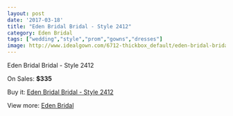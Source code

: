 ```yaml
---
layout: post
date: '2017-03-18'
title: "Eden Bridal Bridal - Style 2412"
category: Eden Bridal
tags: ["wedding","style","prom","gowns","dresses"]
image: http://www.idealgown.com/6712-thickbox_default/eden-bridal-bridal-style-2412.jpg
---
```

Eden Bridal Bridal - Style 2412

On Sales: **$335**
<a href="https://www.idealgown.com/en/eden-bridal/2890-eden-bridal-bridal-style-2412.html"><amp-img layout="responsive" width="600" height="600" src="//www.idealgown.com/6712-thickbox_default/eden-bridal-bridal-style-2412.jpg" alt="Eden Bridal Bridal - Style 2412 0" /></a>
<a href="https://www.idealgown.com/en/eden-bridal/2890-eden-bridal-bridal-style-2412.html"><amp-img layout="responsive" width="600" height="600" src="//www.idealgown.com/6713-thickbox_default/eden-bridal-bridal-style-2412.jpg" alt="Eden Bridal Bridal - Style 2412 1" /></a>
<a href="https://www.idealgown.com/en/eden-bridal/2890-eden-bridal-bridal-style-2412.html"><amp-img layout="responsive" width="600" height="600" src="//www.idealgown.com/6711-thickbox_default/eden-bridal-bridal-style-2412.jpg" alt="Eden Bridal Bridal - Style 2412 2" /></a>
<a href="https://www.idealgown.com/en/eden-bridal/2890-eden-bridal-bridal-style-2412.html"><amp-img layout="responsive" width="600" height="600" src="//www.idealgown.com/6710-thickbox_default/eden-bridal-bridal-style-2412.jpg" alt="Eden Bridal Bridal - Style 2412 3" /></a>

Buy it: [Eden Bridal Bridal - Style 2412](https://www.idealgown.com/en/eden-bridal/2890-eden-bridal-bridal-style-2412.html "Eden Bridal Bridal - Style 2412")

View more: [Eden Bridal](https://www.idealgown.com/en/34-eden-bridal "Eden Bridal")